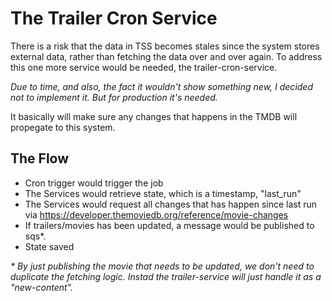 # The Trailer Cron Service
There is a risk that the data in TSS becomes stales since the system stores external data, rather than fetching the data over and over again. To address this one more service would be needed, the trailer-cron-service.


_Due to time, and also, the fact it wouldn't show something new, I decided not to implement it. But for production it's needed._


It basically will make sure any changes that happens in the TMDB will propegate to this system.


## The Flow
- Cron trigger would trigger the job
- The Services would retrieve state, which is a timestamp, "last_run"
- The Services would request all changes that has happen since last run via https://developer.themoviedb.org/reference/movie-changes
- If trailers/movies has been updated, a message would be published to sqs*.
- State saved

_\* By just publishing the movie that needs to be updated, we don't need to duplicate the fetching logic. Instad the trailer-service will just handle it as a "new-content"._

